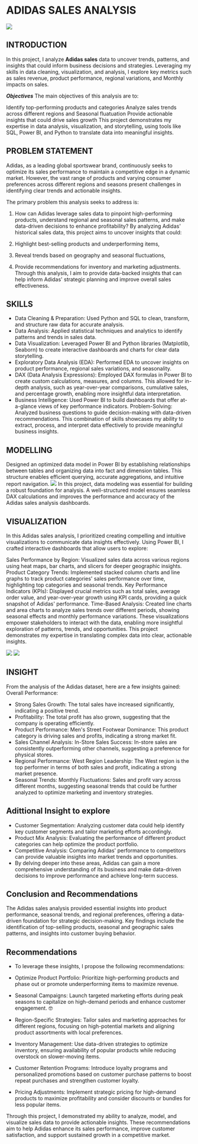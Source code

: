 # ADIDAS SALES ANALYSIS

![](Adidas_Logo.svg.png)

## INTRODUCTION
In this project, I analyze **Adidas sales** data to uncover trends, patterns, and insights that could inform business decisions and strategies. Leveraging my skills in data cleaning, visualization, and analysis, I explore key metrics such as sales revenue, product performance, regional variations, and Monthly impacts on sales.

**_Objectives_**
The main objectives of this analysis are to:

Identify top-performing products and categories
Analyze sales trends across different regions and Seasonal fluatuation 
Provide actionable insights that could drive sales growth
This project demonstrates my expertise in data analysis, visualization, and storytelling, using tools like SQL, Power BI, and Python to translate data into meaningful insights.

## PROBLEM STATEMENT

Adidas, as a leading global sportswear brand, continuously seeks to optimize its sales performance to maintain a competitive edge in a dynamic market. However, the vast range of products and varying consumer preferences across different regions and seasons present challenges in identifying clear trends and actionable insights.

The primary problem this analysis seeks to address is:

1. How can Adidas leverage sales data to pinpoint high-performing products, understand regional and seasonal sales patterns, and make data-driven decisions to enhance profitability?
By analyzing Adidas' historical sales data, this project aims to uncover insights that could:

2. Highlight best-selling products and underperforming items,
3. Reveal trends based on geography and seasonal fluctuations,
4. Provide recommendations for inventory and marketing adjustments.
Through this analysis, I aim to provide data-backed insights that can help inform Adidas' strategic planning and improve overall sales effectiveness.

## SKILLS
- Data Cleaning & Preparation: Used Python and SQL to clean, transform, and structure raw data for accurate analysis.
- Data Analysis: Applied statistical techniques and analytics to identify patterns and trends in sales data.
- Data Visualization: Leveraged Power BI and Python libraries (Matplotlib, Seaborn) to create interactive dashboards and charts for clear data storytelling.
- Exploratory Data Analysis (EDA): Performed EDA to uncover insights on product performance, regional sales variations, and seasonality.
- DAX (Data Analysis Expressions): Employed DAX formulas in Power BI to create custom calculations, measures, and columns. This allowed for in-depth analysis, such as year-over-year comparisons, cumulative sales, and percentage growth, enabling more insightful data interpretation. 
- Business Intelligence: Used Power BI to build dashboards that offer at-a-glance views of key performance indicators.
Problem-Solving: Analyzed business questions to guide decision-making with data-driven recommendations.
This combination of skills showcases my ability to extract, process, and interpret data effectively to provide meaningful business insights.

## MODELLING
Designed an optimized data model in Power BI by establishing relationships between tables and organizing data into fact and dimension tables. This structure enables efficient querying, accurate aggregations, and intuitive report navigation.
![](data_modelling.PNG)
In this project, data modeling was essential for building a robust foundation for analysis. A well-structured model ensures seamless DAX calculations and improves the performance and accuracy of the Adidas sales analysis dashboards.

## VISUALIZATION
In this Adidas sales analysis, I prioritized creating compelling and intuitive visualizations to communicate data insights effectively. Using Power BI, I crafted interactive dashboards that allow users to explore:

Sales Performance by Region: Visualized sales data across various regions using heat maps, bar charts, and slicers for deeper geographic insights.
Product Category Trends: Implemented stacked column charts and line graphs to track product categories' sales performance over time, highlighting top categories and seasonal trends.
Key Performance Indicators (KPIs): Displayed crucial metrics such as total sales, average order value, and year-over-year growth using KPI cards, providing a quick snapshot of Adidas' performance.
Time-Based Analysis: Created line charts and area charts to analyze sales trends over different periods, showing seasonal effects and monthly performance variations.
These visualizations empower stakeholders to interact with the data, enabling more insightful exploration of patterns, trends, and opportunities. This project demonstrates my expertise in translating complex data into clear, actionable insights.

![](Adidas%20Sales%20Dashboard.PNG)
![](Adidas%20Sales%20Dashboard.pbit)

## INSIGHT

From the analysis of the Adidas dataset, here are a few insights gained:
Overall Performance:
- Strong Sales Growth: The total sales have increased significantly, indicating a positive trend.
- Profitability: The total profit has also grown, suggesting that the company is operating efficiently.
- Product Performance:
Men's Street Footwear Dominance: This product category is driving sales and profits, indicating a strong market fit.
- Sales Channel Analysis:
In-Store Sales Success: In-store sales are consistently outperforming other channels, suggesting a preference for physical stores.
- Regional Performance:
West Region Leadership: The West region is the top performer in terms of both sales and profit, indicating a strong market presence.
- Seasonal Trends:
Monthly Fluctuations: Sales and profit vary across different months, suggesting seasonal trends that could be further analyzed to optimize marketing and inventory strategies.

## Adittional Insight to explore
- Customer Segmentation: Analyzing customer data could help identify key customer segments and tailor marketing efforts accordingly.
- Product Mix Analysis: Evaluating the performance of different product categories can help optimize the product portfolio.
- Competitive Analysis: Comparing Adidas' performance to competitors can provide valuable insights into market trends and opportunities.
- By delving deeper into these areas, Adidas can gain a more comprehensive understanding of its business and make data-driven decisions to improve performance and achieve long-term success.


## Conclusion and Recommendations
The Adidas sales analysis provided essential insights into product performance, seasonal trends, and regional preferences, offering a data-driven foundation for strategic decision-making. Key findings include the identification of top-selling products, seasonal and geographic sales patterns, and insights into customer buying behavior.

## Recommendations
- To leverage these insights, I propose the following recommendations:

- Optimize Product Portfolio: Prioritize high-performing products and phase out or promote underperforming items to maximize revenue.

- Seasonal Campaigns: Launch targeted marketing efforts during peak seasons to capitalize on high-demand periods and enhance customer engagement. 🤓

- Region-Specific Strategies: Tailor sales and marketing approaches for different regions, focusing on high-potential markets and aligning product assortments with local preferences.

- Inventory Management: Use data-driven strategies to optimize inventory, ensuring availability of popular products while reducing overstock on slower-moving items.

- Customer Retention Programs: Introduce loyalty programs and personalized promotions based on customer purchase patterns to boost repeat purchases and strengthen customer loyalty.

- Pricing Adjustments: Implement strategic pricing for high-demand products to maximize profitability and consider discounts or bundles for less popular items.

Through this project, I demonstrated my ability to analyze, model, and visualize sales data to provide actionable insights. These recommendations aim to help Adidas enhance its sales performance, improve customer satisfaction, and support sustained growth in a competitive market.








